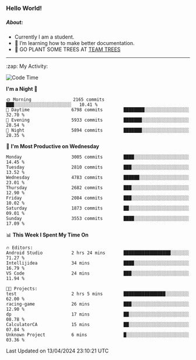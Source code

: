 ### Hello World!

##### About:
- Currently I am a student.
- 🌱 I’m learning how to make better documentation.
- 🌱 GO PLANT SOME TREES AT [TEAM TREES](https://teamtrees.org/)

---
  <summary>:zap: My Activity:</summary>
  
<!--START_SECTION:waka-->
![Code Time](http://img.shields.io/badge/Code%20Time-1%2C314%20hrs%2038%20mins-blue)

**I'm a Night 🦉** 

```text
🌞 Morning                2165 commits        ███░░░░░░░░░░░░░░░░░░░░░░   10.41 % 
🌆 Daytime                6798 commits        ████████░░░░░░░░░░░░░░░░░   32.70 % 
🌃 Evening                5933 commits        ███████░░░░░░░░░░░░░░░░░░   28.54 % 
🌙 Night                  5894 commits        ███████░░░░░░░░░░░░░░░░░░   28.35 % 
```
📅 **I'm Most Productive on Wednesday** 

```text
Monday                   3005 commits        ████░░░░░░░░░░░░░░░░░░░░░   14.45 % 
Tuesday                  2810 commits        ███░░░░░░░░░░░░░░░░░░░░░░   13.52 % 
Wednesday                4783 commits        ██████░░░░░░░░░░░░░░░░░░░   23.01 % 
Thursday                 2682 commits        ███░░░░░░░░░░░░░░░░░░░░░░   12.90 % 
Friday                   2084 commits        ███░░░░░░░░░░░░░░░░░░░░░░   10.02 % 
Saturday                 1873 commits        ██░░░░░░░░░░░░░░░░░░░░░░░   09.01 % 
Sunday                   3553 commits        ████░░░░░░░░░░░░░░░░░░░░░   17.09 % 
```


📊 **This Week I Spent My Time On** 

```text
🔥 Editors: 
Android Studio           2 hrs 24 mins       ██████████████████░░░░░░░   71.27 % 
Intellijidea             34 mins             ████░░░░░░░░░░░░░░░░░░░░░   16.79 % 
VS Code                  24 mins             ███░░░░░░░░░░░░░░░░░░░░░░   11.94 % 

🐱‍💻 Projects: 
test                     2 hrs 5 mins        ████████████████░░░░░░░░░   62.00 % 
racing-game              26 mins             ███░░░░░░░░░░░░░░░░░░░░░░   12.90 % 
dp                       17 mins             ██░░░░░░░░░░░░░░░░░░░░░░░   08.78 % 
CalculatorCA             15 mins             ██░░░░░░░░░░░░░░░░░░░░░░░   07.84 % 
Unknown Project          6 mins              █░░░░░░░░░░░░░░░░░░░░░░░░   03.36 % 
```


 Last Updated on 13/04/2024 23:10:21 UTC
<!--END_SECTION:waka-->
